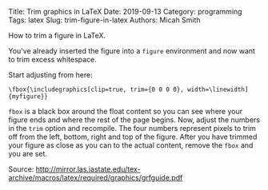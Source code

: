 Title: Trim graphics in LaTeX
Date: 2019-09-13
Category: programming
Tags: latex
Slug: trim-figure-in-latex
Authors: Micah Smith

How to trim a figure in LaTeX.

You've already inserted the figure into a `figure` environment and now want to trim excess whitespace.

Start adjusting from here:
```raw
\fbox{\includegraphics[clip=true, trim={0 0 0 0}, width=\linewidth]{myfigure}}
```

`fbox` is a black box around the float content so you can see where your figure ends and where the rest of the page begins. Now, adjust the numbers in the `trim` option and recompile. The four numbers represent pixels to trim off from the left, bottom, right and top of the figure. After you have trimmed your figure as close as you can to the actual content, remove the `fbox` and you are set.

Source: <http://mirror.las.iastate.edu/tex-archive/macros/latex/required/graphics/grfguide.pdf>
